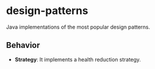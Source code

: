 design-patterns
===============

Java implementations of the most popular design patterns.

## Behavior

- **Strategy**: It implements a health reduction strategy. 
